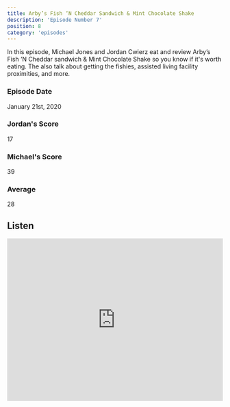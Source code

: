 ```yaml
---
title: Arby’s Fish ‘N Cheddar Sandwich & Mint Chocolate Shake
description: 'Episode Number 7'
position: 8
category: 'episodes'
---
```


In this episode, Michael Jones and Jordan Cwierz eat and review Arby’s Fish ‘N Cheddar sandwich & Mint Chocolate Shake so you know if it's worth eating. The also talk about getting the fishies, assisted living facility proximities, and more.

### Episode Date

January 21st, 2020

### Jordan's Score

17

### Michael's Score

39

### Average

28

## Listen

<iframe src="https://open.spotify.com/embed-podcast/episode/5GGa1imaTHPCCrLwUGIf4g" loading="lazy" style="border: 0; width: 100%; height: 380px;" allow="encrypted-media"></iframe>
